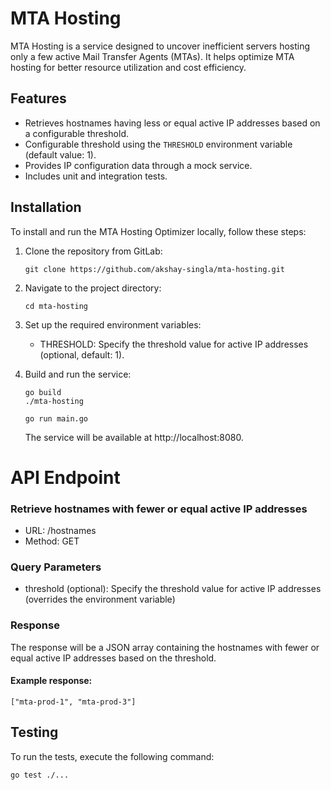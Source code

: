 # MTA Hosting 

MTA Hosting is a service designed to uncover inefficient servers hosting only a few active Mail Transfer Agents (MTAs). It helps optimize MTA hosting for better resource utilization and cost efficiency.

## Features

- Retrieves hostnames having less or equal active IP addresses based on a configurable threshold.
- Configurable threshold using the `THRESHOLD` environment variable (default value: 1).
- Provides IP configuration data through a mock service.
- Includes unit and integration tests.

## Installation

To install and run the MTA Hosting Optimizer locally, follow these steps:

1. Clone the repository from GitLab:

   ```
   git clone https://github.com/akshay-singla/mta-hosting.git
   ```

2. Navigate to the project directory:
    ``` 
    cd mta-hosting
    ```

3. Set up the required environment variables:
    * THRESHOLD: Specify the threshold value for active IP addresses (optional, default: 1).

4. Build and run the service:
    ``` 
    go build
    ./mta-hosting 
    ``` 
    
    ``` 
    go run main.go 
    ``` 

    The service will be available at http://localhost:8080.



# API Endpoint
### Retrieve hostnames with fewer or equal active IP addresses
 * URL: /hostnames
 * Method: GET

### Query Parameters
 * threshold (optional): Specify the threshold value for active IP addresses (overrides the environment variable)

### Response
The response will be a JSON array containing the hostnames with fewer or equal active IP addresses based on the threshold.

#### Example response:
``` 
["mta-prod-1", "mta-prod-3"] 
```

## Testing

To run the tests, execute the following command:

```
go test ./...
```

